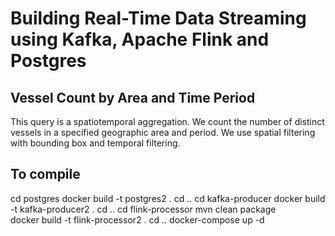# Building Real-Time Data Streaming using Kafka, Apache Flink and Postgres

## Vessel Count by Area and Time Period
This query is a spatiotemporal aggregation. We count the number of distinct vessels in a specified geographic area and period. We use spatial filtering with bounding box and temporal filtering.


## To compile
cd postgres
docker build -t postgres2 .
cd ..
cd kafka-producer
docker build -t kafka-producer2 .
cd ..
cd flink-processor
mvn clean package  
docker build -t flink-processor2 .
cd ..
docker-compose up -d 